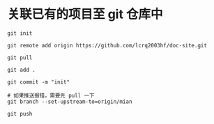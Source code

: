 # 关联已有的项目至 git 仓库中

```shell
git init

git remote add origin https://github.com/lcrq2003hf/doc-site.git

git pull

git add .

git commit -m "init"

# 如果推送报错，需要先 pull 一下
git branch --set-upstream-to=origin/mian

git push
```

